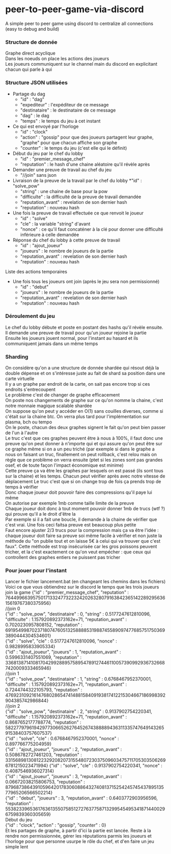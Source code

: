 # peer-to-peer-game-via-discord
A simple peer to peer game using discord to centralize all connections (easy to debug and build)

### Structure de donnée

Graphe direct acyclique  
Dans les noeuds on place les actions des joueurs  
Les joueurs communiquent sur le channel main du discord en explicitant chacun qui parle à qui  

### Structure JSON utilisées

* Partage du dag
  * "id" : "dag"
  * "expediteur" : l'expéditeur de ce message
  * "destinataire" : le destinataire de ce message
  * "dag" : le dag
  * "temps" : le temps du jeu à cet instant
* Ce qui est envoyé par l'horloge
  * "id" : "clock"
  * "action" : "gossip" pour que des joueurs partagent leur graphe, "graphe" pour que chacun affiche son graphe
  * "counter" : le temps du jeu (c'est elle qui le définit)
* Début du jeu par le chef du lobby
  * "id" : "premier_message_chef"
  * "reputation" : le hash d'une chaine aléatoire qu'il révèle après
* Demander une preuve de travail au chef du jeu
  * "//join" sans json
* Livraison de la preuve de la travail par le chef du lobby
  *"id" : "solve_pow"
  * "string" : une chaine de base pour la pow
  * "difficulte" : la difficulté de la preuve de travail demandée
  * "reputation_avant" : revelation de son dernier hash
  * "reputation" : nouveau hash
* Une fois la preuve de travail effectuée ce que renvoit le joueur
  * "id" : "solve"
  * "cle" : la variable "string" d'avant
  * "nonce" : ce qu'il faut concaténer à la clé pour donner une difficulté inférieure à celle demandée
* Réponse du chef du lobby à cette preuve de travail
  * "id" : "ajout_joueur"
  * "joueurs" : le nombre de joueurs de la partie
  * "reputation_avant" : revelation de son dernier hash
  * "reputation" : nouveau hash

Liste des actions temporaires

* Une fois tous les joueurs ont join (après le jeu sera non permissionné)
  * "id" : "debut"
  * "joueurs" : le nombre de joueurs de la partie
  * "reputation_avant" : revelation de son dernier hash
  * "reputation" : nouveau hash

### Déroulement du jeu

Le chef du lobby débute et poste en postant des hashs qu'il révèle ensuite. Il demande une preuve de travail pour qu'un joueur rejoine la partie  
Ensuite les joueurs jouent normal, pour l'instant au hasard et ils communiquent jamais dans un même temps  

### Sharding

On considère qu'on a une structure de donnée shardée qui résout déjà la double dépense et on s'intéresse juste au fait de shard sa position dans une carte virtuelle  
Il y a un graphe par endroit de la carte, on sait pas encore trop si ces endroits s'entrecoupent  
Le problème c'est de changer de graphe efficacement  
On poste nos changements de graphe sur ce qu'on nomme la chaine, c'est notre monnaie magique scalable shardée  
On suppose qu'on peut y accéder en O(1) sans couilles diverses, comme si c'était sur la chaine btc. On verra plus tard pour l'implémentation sur plasma, bch ou tempo  
On le poste, chacun des deux graphes signent le fait qu'on peut bien passer de l'un à l'autre  
Le truc c'est que ces graphes peuvent être à nous à 100%, il faut donc une preuve qu'on peut donner à n'importe qui et qui assure qu'on peut être sur ce graphe même si on a un peu triché (par exemple si dans le graphe a nous on faisant un truc, finallement on peut rollback, c'est relou mais on règle que ce problème on verra ensuite (ptet si les zones sont pas grandes osef, et de toute façon l'impact économique est minime)  
Cette preuve ça va être les graphes par lesquels on est passé (ils sont tous sur la chaine) et les temps. Chacun peut vérifier après avec notre vitesse de déplacement
Le truc c'est que si on change trop de fois ça prends trop de temps à vérifier  
Donc chaque joueur doit pouvoir faire des compressions qu'il paye lui même  
On autorise par exemple 1mb comme taille limite de la preuve  
Chaque joueur doit donc à tout moment pouvoir donner 1mb de trucs (wtf ?) qui prouve qu'il a le droit d'être la  
Par exemple si il a fait une boucle, il demande à la chaine de vérifier que c'est vrai. Une fois ceci faitsa preuve est beaucoup plus petite  
Faut encore ajuster 2/3 trucs pour la compression mais ça va être l'idée : chaque joueur doit faire sa preuve soi même facile à vérifier et non juste la méthode du "on publie tout et on laisse 5€ à celui qui va trouver que c'est faux". Cette méthode est trop insécurisée car les gros poissons peuvent tricher, et la c'est exactement ce qu'on veut empécher : que ceux qui controllent des graphes entiers ne puissent pas tricher  

### Pour jouer pour l'instant

Lancer le fichier lancement.bat (en changeant les chemins dans les fichiers)
Voici ce que vous obtiendrez sur le discord le temps que les trois joueurs join la game
{"id" : "premier_message_chef", "reputation" : 76449966395750171332477322324202632807916384236514228929563615619767380375956}  
//join 0  
{"id" : "solve_pow", "destinataire" : 0, "string" : 0.5177247612810096, "difficulte" : 1.157920892373162e+71, "reputation_avant" : 0.7020230957808152, "reputation" : 69195499870237180747605132588885319887455890974776857517503693890444304534601}  
{"id" : "solve", "cle" : 0.5177247612810096, "nonce" : 0.9828995833905334}  
{"id" : "ajout_joueur", "joueurs" : 1, "reputation_avant" : 0.5996331407551069, "reputation" : 33681387141081704299288957589547891274461100573909929367326687420009333465946}  
//join 1  
{"id" : "solve_pow", "destinataire" : 1, "string" : 0.6768467952370001, "difficulte" : 1.157920892373162e+71, "reputation_avant" : 0.7244744322105793, "reputation" : 47692310921614768028654741488158409193817412215304667186998392904385742986844}  
//join 2  
{"id" : "solve_pow", "destinataire" : 2, "string" : 0.9137902754220341, "difficulte" : 1.157920892373162e+71, "reputation_avant" : 0.8687652177788774, "reputation" : 58227797961942977306652627645267438888943631133574764914326591538403757607537}  
{"id" : "solve", "cle" : 0.6768467952370001, "nonce" : 0.897766775204959}  
{"id" : "ajout_joueur", "joueurs" : 2, "reputation_avant" : 0.5086782727461203, "reputation" : 33156898130812232920820731554807230375096034757117053035062696781215023471994}
{"id" : "solve", "cle" : 0.9137902754220341, "nonce" : 0.4087546936027314}  
{"id" : "ajout_joueur", "joueurs" : 3, "reputation_avant" : 0.06672038215806753, "reputation" : 87968738643910596420178306088643274081371525424574543789513577965206566502214}  
{"id" : "debut", "joueurs" : 3, "reputation_avant" : 0.6403772903956596, "reputation" : 55382339653617636135507585127276377587132995454953418714400296759839360305659}  
Début du jeu  
{"id" : "clock", "action" : "gossip", "counter" : 0}  
Et les partages de graphe, à partir d'ici la partie est lancée. Reste à la rendre non permissionnée, gérer les réputations parmis les joueurs et l'horloge pour que personne usurpe le rôle du chef, et d'en faire un jeu simple lent